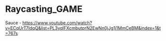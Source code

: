 # Raycasting_GAME
Sauce -
https://www.youtube.com/watch?v=ECqUrT7IdqQ&list=PL3yqlFXcmbutprN2EwNn0jJg1j1MmCeBM&index=1&t=767s
